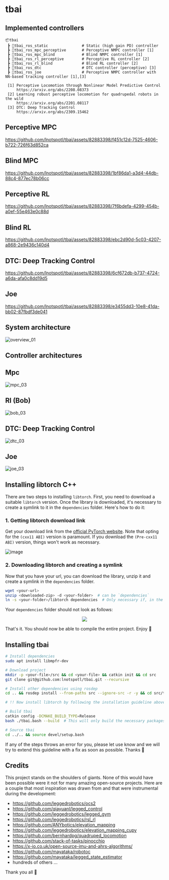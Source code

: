 # tbai

## Implemented controllers

```
📦tbai
 ┣ 📂tbai_ros_static               # Static (high gain PD) controller
 ┣ 📂tbai_ros_mpc_perceptive       # Perceptive NMPC controller [1]
 ┣ 📂tbai_ros_mpc_blind            # Blind NMPC controller [1]
 ┣ 📂tbai_ros_rl_perceptive        # Perceptive RL controller [2]
 ┣ 📂tbai_ros_rl_blind             # Blind RL controller [2]
 ┣ 📂tbai_ros_dtc                  # DTC controller (perceptive) [3]
 ┣ 📂tbai_ros_joe                  # Perceptive NMPC controller with NN-based tracking controller [1],[3]

 [1] Perceptive Locomotion through Nonlinear Model Predictive Control
     https://arxiv.org/abs/2208.08373
 [2] Learning robust perceptive locomotion for quadrupedal robots in the wild
     https://arxiv.org/abs/2201.08117
 [3] DTC: Deep Tracking Control
     https://arxiv.org/abs/2309.15462
```

## Perceptive MPC



https://github.com/lnotspotl/tbai/assets/82883398/f451c12d-7525-4606-b722-726f63d852ca




## Blind MPC



https://github.com/lnotspotl/tbai/assets/82883398/1bf86da1-a3d4-44db-88c4-877ec78b06cc




## Perceptive RL



https://github.com/lnotspotl/tbai/assets/82883398/7f6bdefa-4299-454b-a0ef-55e463e0c88d




## Blind RL


https://github.com/lnotspotl/tbai/assets/82883398/ebc2d90d-5c03-4207-a868-2e9436c140d4



## DTC: Deep Tracking Control


https://github.com/lnotspotl/tbai/assets/82883398/6cf672db-b737-4724-a6da-afa0c8dd19d5


## Joe


https://github.com/lnotspotl/tbai/assets/82883398/e3455dd3-10e8-41da-bb02-87fbdf3de041


## System architecture

![overview_01](https://github.com/lnotspotl/tbai/assets/82883398/2c17f08d-6994-4982-8739-2b8246dfcb32)

## Controller architectures

## Mpc 
![mpc_03](https://github.com/lnotspotl/tbai/assets/82883398/daabb2c2-8ced-4ffd-956e-35279b78563b)


## Rl (Bob)

![bob_03](https://github.com/lnotspotl/tbai/assets/82883398/3ea71f1c-b58c-4028-93d3-971592aa364d)


## DTC: Deep Tracking Control

![dtc_03](https://github.com/lnotspotl/tbai/assets/82883398/10b3481d-7782-4a0e-ac31-24e2786c3402)

## Joe

![joe_03](https://github.com/lnotspotl/tbai/assets/82883398/0139df20-d2ce-4de1-884f-ce37e770ee08)


## Installing libtorch C++
There are two steps to installing `libtorch`. First, you need to download a suitable `libtorch` version.
Once the library is downloaded, it's necessary to create a symlink to it in the `dependencies` folder.
Here's how to do it:

### 1. Getting libtorch download link
Get your download link from the [official PyTorch website](https://pytorch.org/). Note that opting for the `(cxx11 ABI)` version is paramount.
If you download the `(Pre-cxx11 ABI)` version, things won't work as necessary.


![image](https://github.com/lnotspotl/tbai/assets/82883398/183255fc-83c5-4bab-a48d-f70e5c7593d7)


### 2. Downloading libtorch and creating a symlink
Now that you have your url, you can download the library, unzip it and create a symlink in the `dependencies` folder.
```bash
wget <your-url>
unzip <downloaded-zip> -d <your-folder>  # can be `dependencies`
ln -s <your-folder>/libtorch dependencies  # Only necessary if, in the previous step, you did not unzip in `dependencies`
```
Your `dependencies` folder should not look as follows:
<p align="center">
  <img src="https://github.com/lnotspotl/tbai/assets/82883398/657d8681-1abd-4dae-b4c2-15347ed542fd" />
</p>
That's it. You should now be able to compile the entire project. Enjoy 🤗

## Installing tbai
```bash
# Install dependencies
sudo apt install libmpfr-dev

# Download project
mkdir -p <your-file>/src && cd <your-file> && catkin init && cd src
git clone git@github.com:lnotspotl/tbai.git --recursive

# Install other dependencies using rosdep
cd .. && rosdep install --from-paths src --ignore-src -r -y && cd src/tbai

# !! Now install libtorch by following the installation guideline above

# Build tbai
catkin config -DCMAKE_BUILD_TYPE=Release
bash ./tbai.bash --build  # This will only build the necessary packages

# Source tbai
cd ../.. && source devel/setup.bash
```
If any of the steps throws an error for you, please let use know and we will try to extend this guideline with a fix as soon as possible. Thanks 🤗

## Credits
This project stands on the shoulders of giants.
None of this would have been possible were it not for many amazing open-source projects.
Here are a couple that most inspiration was drawn from and that were instrumental during the development:

- https://github.com/leggedrobotics/ocs2
- https://github.com/qiayuanl/legged_control
- https://github.com/leggedrobotics/legged_gym
- https://github.com/leggedrobotics/rsl_rl
- https://github.com/ANYbotics/elevation_mapping
- https://github.com/leggedrobotics/elevation_mapping_cupy
- https://github.com/bernhardpg/quadruped_locomotion
- https://github.com/stack-of-tasks/pinocchio
- https://x-io.co.uk/open-source-imu-and-ahrs-algorithms/
- https://github.com/mayataka/robotoc
- https://github.com/mayataka/legged_state_estimator
- hundreds of others ...

Thank you all 🤗

